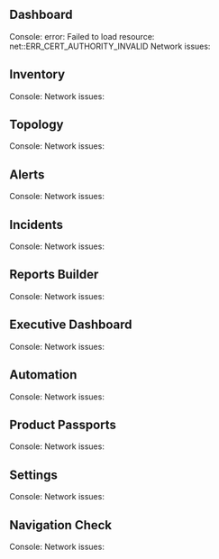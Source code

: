 ## Dashboard
Console:
error: Failed to load resource: net::ERR_CERT_AUTHORITY_INVALID
Network issues: <none>

## Inventory
Console: <none>
Network issues: <none>

## Topology
Console: <none>
Network issues: <none>

## Alerts
Console: <none>
Network issues: <none>

## Incidents
Console: <none>
Network issues: <none>

## Reports Builder
Console: <none>
Network issues: <none>

## Executive Dashboard
Console: <none>
Network issues: <none>

## Automation
Console: <none>
Network issues: <none>

## Product Passports
Console: <none>
Network issues: <none>

## Settings
Console: <none>
Network issues: <none>

## Navigation Check
Console: <none>
Network issues: <none>
